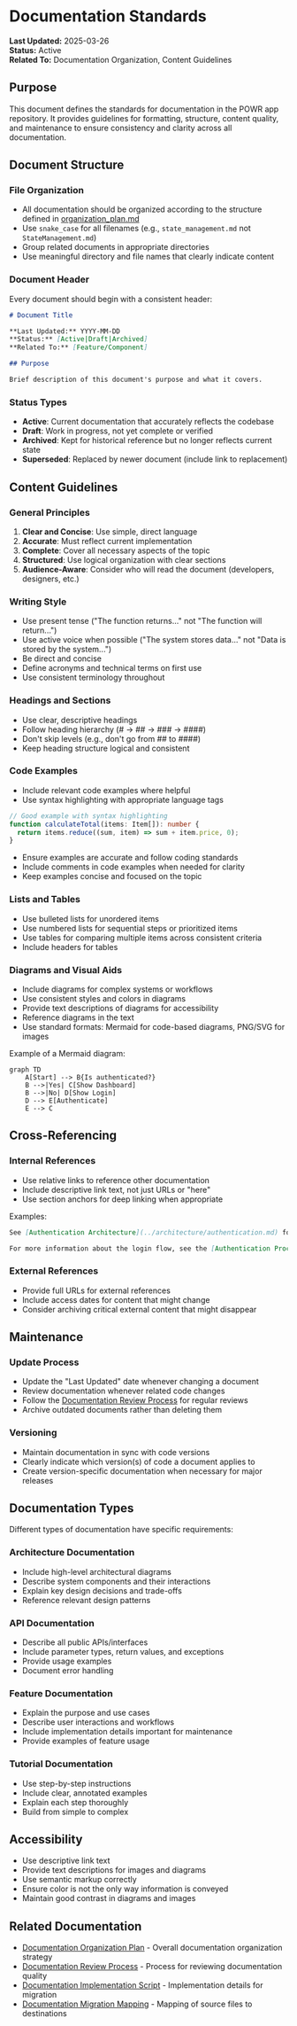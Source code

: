 # Documentation Standards

**Last Updated:** 2025-03-26  
**Status:** Active  
**Related To:** Documentation Organization, Content Guidelines

## Purpose

This document defines the standards for documentation in the POWR app repository. It provides guidelines for formatting, structure, content quality, and maintenance to ensure consistency and clarity across all documentation.

## Document Structure

### File Organization

- All documentation should be organized according to the structure defined in [organization_plan.md](./organization_plan.md)
- Use `snake_case` for all filenames (e.g., `state_management.md` not `StateManagement.md`)
- Group related documents in appropriate directories
- Use meaningful directory and file names that clearly indicate content

### Document Header

Every document should begin with a consistent header:

```markdown
# Document Title

**Last Updated:** YYYY-MM-DD  
**Status:** [Active|Draft|Archived]  
**Related To:** [Feature/Component]

## Purpose

Brief description of this document's purpose and what it covers.
```

### Status Types

- **Active**: Current documentation that accurately reflects the codebase
- **Draft**: Work in progress, not yet complete or verified
- **Archived**: Kept for historical reference but no longer reflects current state
- **Superseded**: Replaced by newer document (include link to replacement)

## Content Guidelines

### General Principles

1. **Clear and Concise**: Use simple, direct language
2. **Accurate**: Must reflect current implementation
3. **Complete**: Cover all necessary aspects of the topic
4. **Structured**: Use logical organization with clear sections
5. **Audience-Aware**: Consider who will read the document (developers, designers, etc.)

### Writing Style

- Use present tense ("The function returns..." not "The function will return...")
- Use active voice when possible ("The system stores data..." not "Data is stored by the system...")
- Be direct and concise
- Define acronyms and technical terms on first use
- Use consistent terminology throughout

### Headings and Sections

- Use clear, descriptive headings
- Follow heading hierarchy (# → ## → ### → ####)
- Don't skip levels (e.g., don't go from ## to ####)
- Keep heading structure logical and consistent

### Code Examples

- Include relevant code examples where helpful
- Use syntax highlighting with appropriate language tags

```typescript
// Good example with syntax highlighting
function calculateTotal(items: Item[]): number {
  return items.reduce((sum, item) => sum + item.price, 0);
}
```

- Ensure examples are accurate and follow coding standards
- Include comments in code examples when needed for clarity
- Keep examples concise and focused on the topic

### Lists and Tables

- Use bulleted lists for unordered items
- Use numbered lists for sequential steps or prioritized items
- Use tables for comparing multiple items across consistent criteria
- Include headers for tables

### Diagrams and Visual Aids

- Include diagrams for complex systems or workflows
- Use consistent styles and colors in diagrams
- Provide text descriptions of diagrams for accessibility
- Reference diagrams in the text
- Use standard formats: Mermaid for code-based diagrams, PNG/SVG for images

Example of a Mermaid diagram:

```mermaid
graph TD
    A[Start] --> B{Is authenticated?}
    B -->|Yes| C[Show Dashboard]
    B -->|No| D[Show Login]
    D --> E[Authenticate]
    E --> C
```

## Cross-Referencing

### Internal References

- Use relative links to reference other documentation
- Include descriptive link text, not just URLs or "here"
- Use section anchors for deep linking when appropriate

Examples:
```markdown
See [Authentication Architecture](../architecture/authentication.md) for details.

For more information about the login flow, see the [Authentication Process](../architecture/authentication.md#authentication-process).
```

### External References

- Provide full URLs for external references
- Include access dates for content that might change
- Consider archiving critical external content that might disappear

## Maintenance

### Update Process

- Update the "Last Updated" date whenever changing a document
- Review documentation whenever related code changes
- Follow the [Documentation Review Process](./review_process.md) for regular reviews
- Archive outdated documents rather than deleting them

### Versioning

- Maintain documentation in sync with code versions
- Clearly indicate which version(s) of code a document applies to
- Create version-specific documentation when necessary for major releases

## Documentation Types

Different types of documentation have specific requirements:

### Architecture Documentation

- Include high-level architectural diagrams
- Describe system components and their interactions
- Explain key design decisions and trade-offs
- Reference relevant design patterns

### API Documentation

- Describe all public APIs/interfaces
- Include parameter types, return values, and exceptions
- Provide usage examples
- Document error handling

### Feature Documentation

- Explain the purpose and use cases
- Describe user interactions and workflows
- Include implementation details important for maintenance
- Provide examples of feature usage

### Tutorial Documentation

- Use step-by-step instructions
- Include clear, annotated examples
- Explain each step thoroughly
- Build from simple to complex

## Accessibility

- Use descriptive link text
- Provide text descriptions for images and diagrams
- Use semantic markup correctly
- Ensure color is not the only way information is conveyed
- Maintain good contrast in diagrams and images

## Related Documentation

- [Documentation Organization Plan](./organization_plan.md) - Overall documentation organization strategy
- [Documentation Review Process](./review_process.md) - Process for reviewing documentation quality
- [Documentation Implementation Script](./implementation_script.md) - Implementation details for migration
- [Documentation Migration Mapping](./migration_mapping.md) - Mapping of source files to destinations
